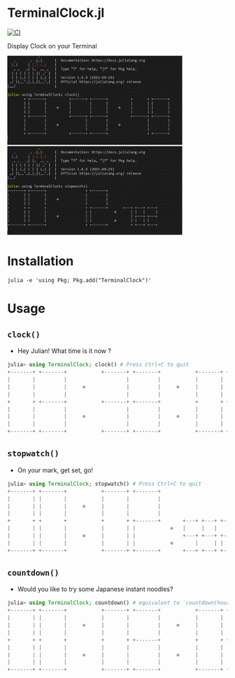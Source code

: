 # TerminalClock.jl

[![CI](https://github.com/AtelierArith/TerminalClock.jl/actions/workflows/CI.yml/badge.svg?branch=main)](https://github.com/AtelierArith/TerminalClock.jl/actions/workflows/CI.yml)

Display Clock on your Terminal

<img src="readme_assets/clock.gif" width="400">

<img src="readme_assets/stopwatch.gif" width="400">

# Installation

```console
julia -e 'using Pkg; Pkg.add("TerminalClock")'
```

# Usage

## `clock()`

- Hey Julian! What time is it now ?

```julia
julia> using TerminalClock; clock() # Press Ctrl+C to quit
+-------+ +-------+           +-------+ +-------+           +-------+ +-------+
|       |         |                   |         |           |       |         |
|       |         |     ⊗             |         |     ⊗     |       |         |
|       |         |                   |         |           |       |         |
+       + +-------+           +-------+ +-------+           +       + +-------+
|       |         |                   |         |           |       |         |
|       |         |     ⊗             |         |     ⊗     |       |         |
|       |         |                   |         |           |       |         |
+-------+ +-------+           +-------+ +-------+           +-------+ +-------+
```

## `stopwatch()`

- On your mark, get set, go! 

```julia
julia> using TerminalClock; stopwatch() # Press Ctrl+C to quit
+-------+ +-------+           +-------+ +-------+
|       | |       |           |       |         |
|       | |       |     ⊗     |       |         |
|       | |       |           |       |         |
+       + +       +           +       + +-------+       +---+ +---+ +---+
|       | |       |           |       | |           ⊗   |     |   |     |
|       | |       |     ⊗     |       | |               +---+ +---+ +---+
|       | |       |           |       | |           ⊗       |     | |
+-------+ +-------+           +-------+ +-------+       +---+ +---+ +---+
```

## `countdown()`

- Would you like to try some Japanese instant noodles?

```julia
julia> using TerminalClock; countdown() # equivalent to `countdown(hour=0, minute=3, second=0)`
+-------+ +-------+           +-------+ +-------+           +-------+ +-------+
|       | |       |           |       |         |           |       | |       |
|       | |       |     ⊗     |       |         |     ⊗     |       | |       |
|       | |       |           |       |         |           |       | |       |
+       + +       +           +       + +-------+           +       + +       +
|       | |       |           |       |         |           |       | |       |
|       | |       |     ⊗     |       |         |     ⊗     |       | |       |
|       | |       |           |       |         |           |       | |       |
+-------+ +-------+           +-------+ +-------+           +-------+ +-------+
```
